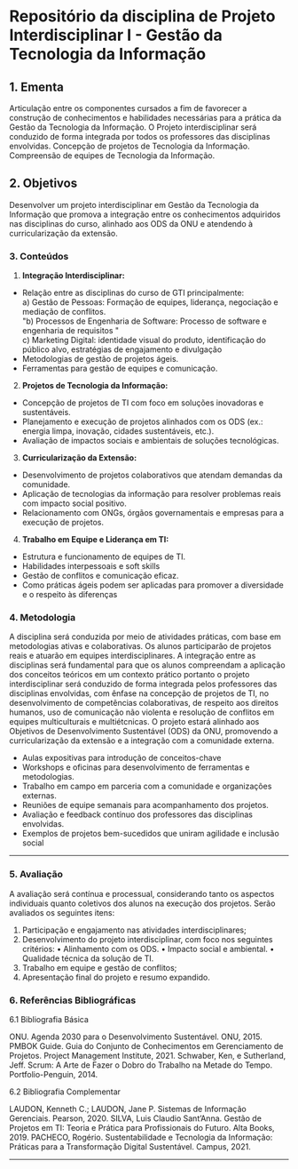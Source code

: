 # Repositório da disciplina de Projeto Interdisciplinar I - Gestão da Tecnologia da Informação

## 1. **Ementa**
Articulação entre os componentes cursados a fim de favorecer a construção de conhecimentos e habilidades necessárias para a prática da Gestão da Tecnologia da Informação. O Projeto interdisciplinar será conduzido de forma integrada por todos os professores das disciplinas envolvidas. Concepção de projetos de Tecnologia da Informação. Compreensão de equipes de Tecnologia da Informação.


## 2. **Objetivos**
Desenvolver um projeto interdisciplinar em Gestão da Tecnologia da Informação que promova a integração entre os conhecimentos adquiridos nas disciplinas do curso, alinhado aos ODS da ONU e atendendo à curricularização da extensão.

### 3. **Conteúdos**			
			
1. **Integração Interdisciplinar:**			
- Relação entre as disciplinas do curso de GTI principalmente:			
a) Gestão de Pessoas: Formação de equipes, liderança, negociação e mediação de conflitos.			
"b) Processos de Engenharia de Software: Processo de software e engenharia de requisitos			"			
c) Marketing Digital: identidade visual do produto, identificação do público alvo, estratégias de engajamento e divulgação 			
- Metodologias de gestão de projetos ágeis.			
- Ferramentas para gestão de equipes e comunicação.			
			
			
2. **Projetos de Tecnologia da Informação:**			
- Concepção de projetos de TI com foco em soluções inovadoras e sustentáveis.			
- Planejamento e execução de projetos alinhados com os ODS (ex.: energia limpa, inovação, cidades sustentáveis, etc.).			
- Avaliação de impactos sociais e ambientais de soluções tecnológicas.			
			
3. **Curricularização da Extensão:**			
- Desenvolvimento de projetos colaborativos que atendam demandas da comunidade.			
- Aplicação de tecnologias da informação para resolver problemas reais com impacto social positivo.			
- Relacionamento com ONGs, órgãos governamentais e empresas para a execução de projetos.			
			
4. **Trabalho em Equipe e Liderança em TI:**			
- Estrutura e funcionamento de equipes de TI.			
- Habilidades interpessoais e soft skills			
- Gestão de conflitos e comunicação eficaz.			
- Como práticas ágeis podem ser aplicadas para promover a diversidade e o respeito às diferenças 			

### 4. **Metodologia**
A disciplina será conduzida por meio de atividades práticas, com base em metodologias ativas e colaborativas. Os alunos participarão de projetos reais e atuarão em equipes interdisciplinares. A integração entre as disciplinas será fundamental para que os alunos compreendam a aplicação dos conceitos teóricos em um contexto prático portanto o projeto interdisciplinar será conduzido de forma integrada pelos professores das disciplinas envolvidas, com ênfase na concepção de projetos de TI, no desenvolvimento de competências colaborativas, de respeito aos direitos humanos, uso de comunicação não violenta e resolução de conflitos em equipes multiculturais e multiétcnicas. O projeto estará alinhado aos Objetivos de Desenvolvimento Sustentável (ODS) da ONU, promovendo a curricularização da extensão e a integração com a comunidade externa.

- Aulas expositivas para introdução de conceitos-chave
- Workshops e oficinas para desenvolvimento de ferramentas e metodologias.
- Trabalho em campo em parceria com a comunidade e organizações externas.
- Reuniões de equipe semanais para acompanhamento dos projetos.
- Avaliação e feedback contínuo dos professores das disciplinas envolvidas.
- Exemplos de projetos bem-sucedidos que uniram agilidade e inclusão social
---

### 5. **Avaliação**

A avaliação será contínua e processual, considerando tanto os aspectos individuais quanto coletivos dos alunos na execução dos projetos. Serão avaliados os seguintes itens:

1. Participação e engajamento nas atividades interdisciplinares;
2. Desenvolvimento do projeto interdisciplinar, com foco nos seguintes critérios:
• Alinhamento com os ODS.
• Impacto social e ambiental.
• Qualidade técnica da solução de TI.
3. Trabalho em equipe e gestão de conflitos;
4. Apresentação final do projeto e resumo expandido.

### 6. **Referências Bibliográficas**

6.1 Bibliografia Básica

ONU. Agenda 2030 para o Desenvolvimento Sustentável. ONU, 2015.
PMBOK Guide. Guia do Conjunto de Conhecimentos em Gerenciamento de Projetos. Project Management Institute, 2021.
Schwaber, Ken, e Sutherland, Jeff. Scrum: A Arte de Fazer o Dobro do Trabalho na Metade do Tempo. Portfolio-Penguin, 2014.

6.2 Bibliografia Complementar

LAUDON, Kenneth C.; LAUDON, Jane P. Sistemas de Informação Gerenciais. Pearson, 2020.
SILVA, Luis Claudio Sant’Anna. Gestão de Projetos em TI: Teoria e Prática para Profissionais do Futuro. Alta Books, 2019.
PACHECO, Rogério. Sustentabilidade e Tecnologia da Informação: Práticas para a Transformação Digital Sustentável. Campus, 2021.



----------------------------


